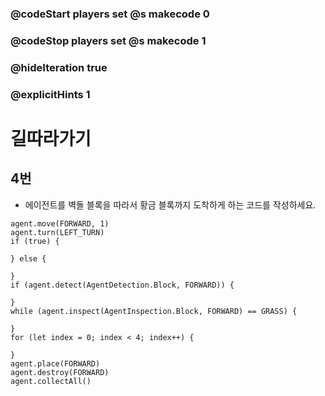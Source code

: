 ### @codeStart players set @s makecode 0
### @codeStop players set @s makecode 1

### @hideIteration true 
### @explicitHints 1


# 길따라가기

## 4번
- 에이전트를 벽돌 블록을 따라서 황금 블록까지 도착하게 하는 코드를 작성하세요.

```ghost
agent.move(FORWARD, 1)
agent.turn(LEFT_TURN)
if (true) {
	
} else {
	
}
if (agent.detect(AgentDetection.Block, FORWARD)) {
	
}
while (agent.inspect(AgentInspection.Block, FORWARD) == GRASS) {
	
}
for (let index = 0; index < 4; index++) {
	
}
agent.place(FORWARD)
agent.destroy(FORWARD)
agent.collectAll()
```
